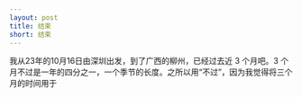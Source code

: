 ```yaml
---
layout: post
title: 结束
short: 结束
---
```


我从23年的10月16日由深圳出发，到了广西的柳州，已经过去近 3 个月吧。3 个月不过是一年的四分之一，一个季节的长度。之所以用“不过”，因为我觉得将三个月的时间用于
